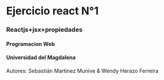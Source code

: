 # Ejercicio react N°1
### Reactjs+jsx+propiedades
#### Programacion Web

#### Universidad del Magdalena

Autores: Sebastián Martinez Munive & Wendy Herazo Ferreira 
